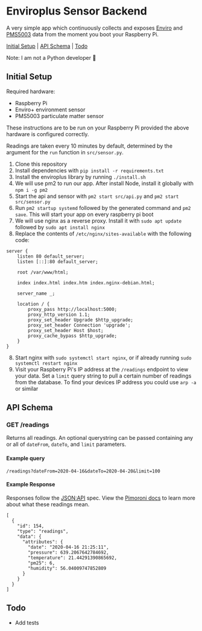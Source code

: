 # Enviroplus Sensor Backend

A very simple app which continuously collects and exposes [Enviro](https://shop.pimoroni.com/products/enviro?variant=31155658457171) and [PMS5003](https://shop.pimoroni.com/products/pms5003-particulate-matter-sensor-with-cable) data from the moment you boot your Raspberry Pi.

[Initial Setup](https://github.com/LaurenceTaylor/enviro-monitor-backend#initial-setup) | [API Schema](https://github.com/LaurenceTaylor/enviro-monitor-backend#api-schema) | [Todo](https://github.com/LaurenceTaylor/enviro-monitor-backend#todo)

Note: I am not a Python developer 🙂

## Initial Setup

Required hardware:
- Raspberry Pi
- Enviro+ environment sensor
- PMS5003 particulate matter sensor

These instructions are to be run on your Raspberry Pi provided the above hardware is configured correctly.

Readings are taken every 10 minutes by default, determined by the argument for the `run` function in `src/sensor.py`.

1. Clone this repository
2. Install dependencies with `pip install -r requirements.txt`
3. Install the enviroplus library by running `./install.sh`
4. We will use pm2 to run our app. After install Node, install it globally with `npm i -g pm2` 
5. Start the api and sensor with `pm2 start src/api.py` and `pm2 start src/sensor.py`
6. Run `pm2 startup systemd` followed by the generated command and `pm2 save`. This will start your app on every raspberry pi boot
7. We will use nginx as a reverse proxy. Install it with `sudo apt update` followed by `sudo apt install nginx`
8. Replace the contents of `/etc/nginx/sites-available` with the following code:
````
server {
	listen 80 default_server;
	listen [::]:80 default_server;

	root /var/www/html;

	index index.html index.htm index.nginx-debian.html;

	server_name _;

	location / {
		proxy_pass http://localhost:5000;
		proxy_http_version 1.1;
		proxy_set_header Upgrade $http_upgrade;
		proxy_set_header Connection 'upgrade';
		proxy_set_header Host $host;
		proxy_cache_bypass $http_upgrade;
	}
}
````
8. Start nginx with `sudo systemctl start nginx`, or if already running `sudo systemctl restart nginx`
9. Visit your Raspberry Pi's IP address at the `/readings` endpoint to view your data. Set a `limit` query string to pull a certain number of readings from the database. To find your devices IP address you could use `arp -a` or similar

## API Schema

### GET /readings
Returns all readings. An optional querystring can be passed containing any or all of `dateFrom`, `dateTo`, and `limit` parameters.

#### Example query
`/readings?dateFrom=2020-04-16&dateTo=2020-04-20&limit=100`

#### Example Response
Responses follow the [JSON:API](https://jsonapi.org/) spec.
View the [Pimoroni docs](https://learn.pimoroni.com/tutorial/sandyj/getting-started-with-enviro-plus) to learn more about what these readings mean.

````
[
  {
    "id": 154,
    "type": "readings",
    "data": {
      "attributes": {
        "date": "2020-04-16 21:25:11",
        "pressure": 639.2067642784692,
        "temperature": 21.44291390865692,
        "pm25": 6,
        "humidity": 56.04009747852809
      }
    }
  }
]
````

## Todo

- Add tests
